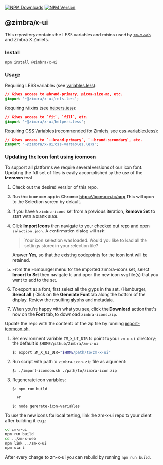 [![NPM Downloads](https://img.shields.io/npm/dm/@zimbra/x-ui.svg?style=flat)](https://www.npmjs.com/package/@zimbra/x-ui)
[![NPM Version](https://img.shields.io/npm/v/@zimbra/x-ui.svg?style=flat)](https://www.npmjs.com/package/@zimbra/x-ui)

## @zimbra/x-ui
This repository contains the LESS variables and mixins used by [`zm-x-web`](https://github.com/Zimbra/zm-x-web) and Zimbra X Zimlets.

### Install

```sh
npm install @zimbra/x-ui
```

### Usage

Requiring LESS variables (see [variables.less](https://github.com/Zimbra/zm-x-ui/blob/master/variables.less)):

```css
// Gives access to @brand-primary, @icon-size-md, etc.
@import '~@zimbra/x-ui/refs.less';
```

Requiring Mixins (see [helpers.less](https://github.com/Zimbra/zm-x-ui/blob/master/helpers.less)):

```css
// Gives access to `fit`, `fill`, etc.
@import '~@zimbra/x-ui/helpers.less';
```

Requiring CSS Variables (recommended for Zimlets, see [css-variables.less](https://github.com/Zimbra/zm-x-ui/blob/master/css-variables.less)):

```css
// Gives access to `--brand-primary`, `--brand-secondary`, etc.
@import '~@zimbra/x-ui/css-variables.less';
```


### Updating the Icon font using icomoon

To support all platforms we require several versions of our icon font.
Updating the full set of files is easily accomplished by the use of the **icomoon** tool.

1. Check out the desired version of this repo.

2. Run the icomoon app in Chrome: https://icomoon.io/app
This will open to the Selection screen by default.

3. If you have a `zimbra-icons` set from a previous iteration, **Remove Set** to start with a blank slate.

4. Click **Import Icons** then navigate to your checked out repo and open `selection.json`.
A confirmation dialog will ask:

   > Your icon selection was loaded.
   Would you like to load all the settings stored in your selection file?

   Answer **Yes**, so that the existing codepoints for the icon font will be retained.

5. From the Hamburger menu for the imported zimbra-icons set, select **Import to Set** then navigate to and open the new icon svg file(s) that you want to add to the set.

6. To export as a font, first select all the glyps in the set. (Hamburger, **Select all**.)
Click on the **Generate Font** tab along the bottom of the display.
Review the resulting glyphs and metadata.

7. When you're happy with what you see, click the **Download** action that's now on the **Font** tab, to download `zimbra-icons.zip`.

Update the repo with the contents of the zip file by running [import-icomoon.sh](https://gist.github.com/pl12133/aadc10ad45be4952336b62b39c9e8c3a). 

1. Set environment variable `ZM_X_UI_DIR` to point to your `zm-x-ui` directory; the default is `$HOME/github/Zimbra/zm-x-ui`

   ```sh
   $: export ZM_X_UI_DIR="$HOME/path/to/zm-x-ui"
   ```

2. Run script with path to `zimbra-icon.zip` file as argument:
 
   ```sh
   $: ./import-icomoon.sh ./path/to/zimbra-icon.zip
   ```

3. Regenerate icon variables:
   ```sh
   $: npm run build

     or

   $: node generate-icon-variables
   ```

To use the new icons for local testing, link the zm-x-ui repo to your client after building it. e.g.:

   ```sh
   cd zm-x-ui
   npm run build
   cd ../zm-x-web
   npm link ../zm-x-ui
   npm start
   ```
After every change to zm-x-ui you can rebuild by running `npm run build`.
